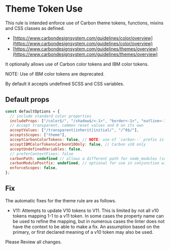 # Theme Token Use

This rule is intended enforce use of Carbon theme tokens, functions, mixins and CSS classes as defined.

- [https://www.carbondesignsystem.com/guidelines/color/overview](https://www.carbondesignsystem.com/guidelines/color/overview)
- [https://www.carbondesignsystem.com/guidelines/themes/overview](https://www.carbondesignsystem.com/guidelines/themes/overview)

It optionally allows use of Carbon color tokens and IBM color tokens.

NOTE: Use of IBM color tokens are deprecated.

By default it accepts undefined SCSS and CSS variables.

## Default props

```js
const defaultOptions = {
  // include standard color properties
  includeProps: ["/color$/", "/shadow$/<-1>", "border<-1>", "outline<-1>"],
  // Accept transparent, common reset values and 0 on its own
  acceptValues: ["/transparent|inherit|initial/", "/^0$/"],
  acceptsScopes: ["theme"],
  acceptCarbonColorTokens: false, // NOTE: use of `carbon--` prefix is v10 only
  acceptIBMColorTokensCarbonV10Only: false, // Carbon v10 only
  acceptUndefinedVariables: false,
  // preferContextFixes: false
  carbonPath: undefined // allows a different path for node_modules (supports monorepo with multiple carbon versions) e.g. packages/proj1/node_modules/@carbon
  carbonModulePostfix: undefined, // optional for use in conjunction with `carbonPath` to where a Carbon module has been renamed e.g. `-10` with a carbonPath of `node_modules/@carbon` will use `node_modules/@carbon/colors-10`
  enforceScopes: false,
};
```

## Fix

The automatic fixes for the theme rule are as follows.

- V11: Attempts to update V10 tokens to V11. This is limited by not all v10 tokens mapping 1-1 to a v11 token. In some
  cases the property name can be used to refine the mapping, but in numerous cases the linter does not have the context
  to be able to make a fix. An assumption based on the primary, or first declared meaning of a v10 token may also be
  used.

Please Review all changes.
